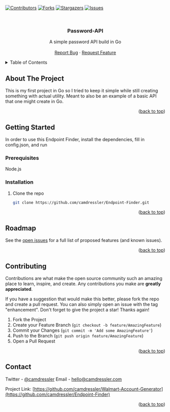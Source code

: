 <!-- PROJECT SHIELDS -->
<!--
*** I'm using markdown "reference style" links for readability.
*** Reference links are enclosed in brackets [ ] instead of parentheses ( ).
*** See the bottom of this document for the declaration of the reference variables
*** for contributors-url, forks-url, etc. This is an optional, concise syntax you may use.
*** https://www.markdownguide.org/basic-syntax/#reference-style-links
-->
[![Contributors][contributors-shield]][contributors-url]
[![Forks][forks-shield]][forks-url]
[![Stargazers][stars-shield]][stars-url]
[![Issues][issues-shield]][issues-url]


<!-- PROJECT LOGO -->
<br />
<div align="center">
  <a href="https://github.com/camdressler/Password-API">
  </a>

<h3 align="center">Password-API</h3>

  <p align="center">
    A simple password API build in Go
    <br />
    <br />
    <a href="https://github.com/camdressler/Password-API/issues">Report Bug</a>
    ·
    <a href="https://github.com/camdressler/Password-API/issues">Request Feature</a>
  </p>
</div>



<!-- TABLE OF CONTENTS -->
<details>
  <summary>Table of Contents</summary>
  <ol>
    <li>
      <a href="#about-the-project">About The Project</a>
    </li>
    <li>
      <a href="#getting-started">Getting Started</a>
      <ul>
        <li><a href="#prerequisites">Prerequisites</a></li>
        <li><a href="#installation">Installation</a></li>
      </ul>
    </li>
       <li><a href="#roadmap">Roadmap</a></li>
    <li><a href="#contributing">Contributing</a></li>
    <li><a href="#contact">Contact</a></li>
  </ol>
</details>



<!-- ABOUT THE PROJECT -->
## About The Project

 This is my first project in Go so I tried to keep it simple while still creating something with actual utility. Meant to also be an example of a basic API that one might create in Go.

<p align="right">(<a href="#top">back to top</a>)</p>



<!-- GETTING STARTED -->
## Getting Started

In order to use this Endpoint Finder, install the dependencies, fill in config.json, and run

### Prerequisites

Node.js

### Installation


1. Clone the repo
   ```sh
   git clone https://github.com/camdressler/Endpoint-Finder.git
   ```

<p align="right">(<a href="#top">back to top</a>)</p>

<!-- ROADMAP -->
## Roadmap

See the [open issues](https://github.com/camdressler/Endpoint-Finder/issues) for a full list of proposed features (and known issues).

<p align="right">(<a href="#top">back to top</a>)</p>


<!-- CONTRIBUTING -->
## Contributing

Contributions are what make the open source community such an amazing place to learn, inspire, and create. Any contributions you make are **greatly appreciated**.

If you have a suggestion that would make this better, please fork the repo and create a pull request. You can also simply open an issue with the tag "enhancement".
Don't forget to give the project a star! Thanks again!

1. Fork the Project
2. Create your Feature Branch (`git checkout -b feature/AmazingFeature`)
3. Commit your Changes (`git commit -m 'Add some AmazingFeature'`)
4. Push to the Branch (`git push origin feature/AmazingFeature`)
5. Open a Pull Request

<p align="right">(<a href="#top">back to top</a>)</p>

<!-- CONTACT -->
## Contact
Twitter - [@camdressler](https://twitter.com/camdressler) 
Email - [hello@camdressler.com](mailto:hello@camdressler.com)

Project Link: [https://github.com/camdressler/Walmart-Account-Generator](https://github.com/camdressler/Endpoint-Finder)

<p align="right">(<a href="#top">back to top</a>)</p>


<!-- MARKDOWN LINKS & IMAGES -->
[contributors-shield]: https://img.shields.io/github/contributors/camdressler/Endpoint-Finder.svg?style=for-the-badge
[contributors-url]: https://github.com/camdressler/Endpoint-Finder/graphs/contributors
[forks-shield]: https://img.shields.io/github/forks/camdressler/Endpoint-Finder.svg?style=for-the-badge
[forks-url]: https://github.com/camdressler/Endpoint-Finder/network/members
[stars-shield]: https://img.shields.io/github/stars/camdressler/Endpoint-Finder.svg?style=for-the-badge
[stars-url]: https://github.com/camdressler/Endpoint-Finder/stargazers
[issues-shield]: https://img.shields.io/github/issues/camdressler/Endpoint-Finder.svg?style=for-the-badge
[issues-url]: https://github.com/camdressler/Endpoint-Finder/issues
[license-shield]: https://img.shields.io/github/license/camdressler/Endpoint-Finder.svg?style=for-the-badge
[license-url]: https://github.com/camdressler/Endpoint-Finder/blob/master/LICENSE.txt

